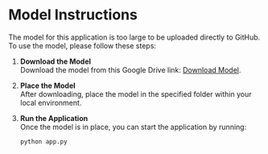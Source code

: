 # Model Instructions

The model for this application is too large to be uploaded directly to GitHub. To use the model, please follow these steps:

1. **Download the Model**  
   Download the model from this Google Drive link: [Download Model](your-google-drive-link).

2. **Place the Model**  
   After downloading, place the model in the specified folder within your local environment.

3. **Run the Application**  
   Once the model is in place, you can start the application by running:
   ```bash
   python app.py
